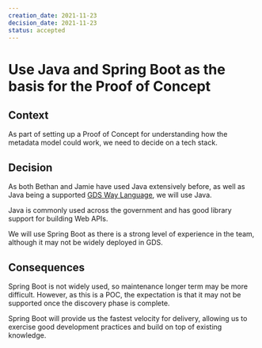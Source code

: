 ```yaml
---
creation_date: 2021-11-23
decision_date: 2021-11-23
status: accepted
---
```

# Use Java and Spring Boot as the basis for the Proof of Concept

## Context

As part of setting up a Proof of Concept for understanding how the metadata model could work, we need to decide on a tech stack.

## Decision

As both Bethan and Jamie have used Java extensively before, as well as Java being a supported [GDS Way Language](https://gds-way.cloudapps.digital/standards/programming-languages.html), we will use Java.

Java is commonly used across the government and has good library support for building Web APIs.

We will use Spring Boot as there is a strong level of experience in the team, although it may not be widely deployed in GDS.

## Consequences

Spring Boot is not widely used, so maintenance longer term may be more difficult. However, as this is a POC, the expectation is that it may not be supported once the discovery phase is complete.

Spring Boot will provide us the fastest velocity for delivery, allowing us to exercise good development practices and build on top of existing knowledge.
